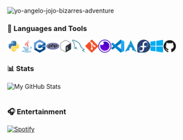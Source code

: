 
![yo-angelo-jojo-bizarres-adventure](https://github.com/Domefemia/Domefemia/assets/50798132/665d441c-649f-46c0-ab52-62f6f678bda6)
### 🧰 Languages and Tools

<img align="left" width="30px" src="https://github.com/DomHeadroom/DomHeadroom/blob/main/svgs/python.svg" />
<img align="left" width="30px" src="https://github.com/DomHeadroom/DomHeadroom/blob/main/svgs/java.svg"/>
<img align="left" width="30px" src="https://github.com/DomHeadroom/DomHeadroom/blob/main/svgs/cplusplus.svg" />
<img align="left" width="30px" src="https://github.com/DomHeadroom/DomHeadroom/blob/main/svgs/php.svg" />
<img align="left" width="30px" src="https://github.com/DomHeadroom/DomHeadroom/blob/main/svgs/bash.svg" />
<img align="left" width="30px" src="https://github.com/DomHeadroom/DomHeadroom/blob/main/svgs/mysql.svg" />
<img align="left" width="30px" src="https://github.com/DomHeadroom/DomHeadroom/blob/main/svgs/git.svg" />
<img align="left" width="30px" src="https://github.com/DomHeadroom/DomHeadroom/blob/main/svgs/insomnia.svg" />
<img align="left" width="30px" src="https://github.com/DomHeadroom/DomHeadroom/blob/main/svgs/vscode.svg" />
<a href="https://media.tenor.com/ssCPzcgyycIAAAPo/arch-linux-linux.mp4">
  <img align="left" width="30px" src="https://github.com/DomHeadroom/DomHeadroom/blob/main/svgs/arch-linux.svg">
</a> 
<img align="left" width="30px" src="https://github.com/DomHeadroom/DomHeadroom/blob/main/svgs/fedora.svg">
<a href="https://media.tenor.com/8WSXcjS7BAUAAAPo/windows.mp4">
  <img align="left" width="30px" src="https://github.com/DomHeadroom/DomHeadroom/blob/main/svgs/windows.svg">
</a>
<img align="left" width="30px" src="https://github.com/DomHeadroom/DomHeadroom/blob/main/svgs/github.svg" />
<br>


#

### 📊 Stats

![My GitHub Stats](https://github-readme-stats-sigma-five.vercel.app/api?username=DomHeadroom&show_icons=true&title_color=fff&icon_color=51ae4a&text_color=9f9f9f&bg_color=121212)

#

### 🎧 Entertainment
[![Spotify](https://spotify-github-profile.kittinanx.com/api/view?uid=jepayxl&cover_image=true&theme=default&show_offline=false&background_color=121212&interchange=false)](https://github.com/kittinan/spotify-github-profile)
